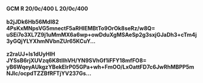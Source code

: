 #### GCM R 20/0c/400 L 20/0c/400
**b2jJDk6Hb56MdI82**<br/>**4PsKxMNpsVG5mnectF5aRHIEMBtTo9OrOk8seRz/w8Q=**<br/>**uSEi7o3XL7Z9j1uMmMX6a6wp+owDduXgMSAeSp2g3sxjGJaDh3+cTm4j3yGQjYLYXhmNVbnZUr65KCuY...**<br/><br/>
**z2raUJ+ls1dUyHlH**<br/>**JYSsB6rjXUVzq6K8tIIhVH/YN9SVhGf1iFFY18mfFO8=**<br/>**yB6WqeyAUkgzYBekEIrP05GPa+wh+FmOO/LxOattFD7c6JwRhMBPP5mNJIc/ocpdTZZBfRFTjYV237Gs...**
